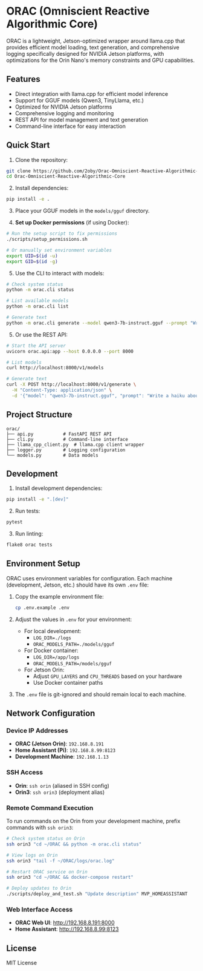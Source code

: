 # ORAC (Omniscient Reactive Algorithmic Core)

ORAC is a lightweight, Jetson-optimized wrapper around llama.cpp that provides efficient model loading, text generation, and comprehensive logging specifically designed for NVIDIA Jetson platforms, with optimizations for the Orin Nano's memory constraints and GPU capabilities.

## Features

- Direct integration with llama.cpp for efficient model inference
- Support for GGUF models (Qwen3, TinyLlama, etc.)
- Optimized for NVIDIA Jetson platforms
- Comprehensive logging and monitoring
- REST API for model management and text generation
- Command-line interface for easy interaction

## Quick Start

1. Clone the repository:
```bash
git clone https://github.com/2oby/Orac-Omniscient-Reactive-Algorithmic-Core.git
cd Orac-Omniscient-Reactive-Algorithmic-Core
```

2. Install dependencies:
```bash
pip install -e .
```

3. Place your GGUF models in the `models/gguf` directory.

4. **Set up Docker permissions** (if using Docker):
```bash
# Run the setup script to fix permissions
./scripts/setup_permissions.sh

# Or manually set environment variables
export UID=$(id -u)
export GID=$(id -g)
```

5. Use the CLI to interact with models:
```bash
# Check system status
python -m orac.cli status

# List available models
python -m orac.cli list

# Generate text
python -m orac.cli generate --model qwen3-7b-instruct.gguf --prompt "Write a haiku about AI"
```

5. Or use the REST API:
```bash
# Start the API server
uvicorn orac.api:app --host 0.0.0.0 --port 8000

# List models
curl http://localhost:8000/v1/models

# Generate text
curl -X POST http://localhost:8000/v1/generate \
  -H "Content-Type: application/json" \
  -d '{"model": "qwen3-7b-instruct.gguf", "prompt": "Write a haiku about AI"}'
```

## Project Structure

```
orac/
├── api.py           # FastAPI REST API
├── cli.py           # Command-line interface
├── llama_cpp_client.py  # llama.cpp client wrapper
├── logger.py        # Logging configuration
└── models.py        # Data models
```

## Development

1. Install development dependencies:
```bash
pip install -e ".[dev]"
```

2. Run tests:
```bash
pytest
```

3. Run linting:
```bash
flake8 orac tests
```

## Environment Setup

ORAC uses environment variables for configuration. Each machine (development, Jetson, etc.) should have its own `.env` file:

1. Copy the example environment file:
   ```bash
   cp .env.example .env
   ```

2. Adjust the values in `.env` for your environment:
   - For local development:
     - `LOG_DIR=./logs`
     - `ORAC_MODELS_PATH=./models/gguf`
   - For Docker container:
     - `LOG_DIR=/app/logs`
     - `ORAC_MODELS_PATH=/models/gguf`
   - For Jetson Orin:
     - Adjust `GPU_LAYERS` and `CPU_THREADS` based on your hardware
     - Use Docker container paths

3. The `.env` file is git-ignored and should remain local to each machine.

## Network Configuration

### Device IP Addresses
- **ORAC (Jetson Orin)**: `192.168.8.191`
- **Home Assistant (Pi)**: `192.168.8.99:8123`
- **Development Machine**: `192.168.1.13`

### SSH Access
- **Orin**: `ssh orin` (aliased in SSH config)
- **Orin3**: `ssh orin3` (deployment alias)

### Remote Command Execution
To run commands on the Orin from your development machine, prefix commands with `ssh orin3`:

```bash
# Check system status on Orin
ssh orin3 "cd ~/ORAC && python -m orac.cli status"

# View logs on Orin
ssh orin3 "tail -f ~/ORAC/logs/orac.log"

# Restart ORAC service on Orin
ssh orin3 "cd ~/ORAC && docker-compose restart"

# Deploy updates to Orin
./scripts/deploy_and_test.sh "Update description" MVP_HOMEASSISTANT
```

### Web Interface Access
- **ORAC Web UI**: http://192.168.8.191:8000
- **Home Assistant**: http://192.168.8.99:8123

## License

MIT License